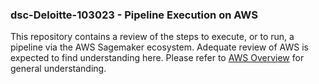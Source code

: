 ### dsc-Deloitte-103023 - Pipeline Execution on AWS

This repository contains a review of the steps to execute, or to run, a pipeline via the AWS Sagemaker ecosystem. Adequate review of AWS is expected to find understanding here. Please refer to [AWS Overview](https://github.com/flatiron-school/DS-Deloitte-07062022-Architecting-Pipelines-with-AWS/blob/main/AWS%20Overview.md) for general understanding. 